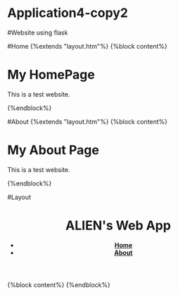 # Application4-copy2
#Website using flask

#Home
{%extends "layout.htm"%}
{%block content%}
<div class="home">
    <h1>My HomePage</h1>
    <p>This is a test website.</p>
</div>    
{%endblock%}

#About
{%extends "layout.htm"%}
{%block content%}
<div class="about">
    <h1>My About Page</h1>
    <p>This is a test website.</p>
</div>
{%endblock%}

#Layout
<!DOCTYPE html>
<html lang="en">
<head>
    <meta charset="UTF-8">
    <meta name="viewport" content="width=device-width, initial-scale=1.0">
    <title>Flask App</title>
    <link rel="stylesheet" href={{url_for('static', filename='css/main.css')}}>
</head>
<body>
    <header>
        <div class="container">
            <h1 class="logo">ALIEN's Web App</h1>
            <strong><nav>
                <ul class="menu">
                    <li><a href="{{ url_for('home') }}">Home</a></li>
                    <li><a href="{{ url_for('about') }}">About</a></li>
                </ul>    
            </nav></strong>
        </div>
    </header>
    <div class="container">
        {%block content%}
        {%endblock%}
    </div>
</body>
</html>
